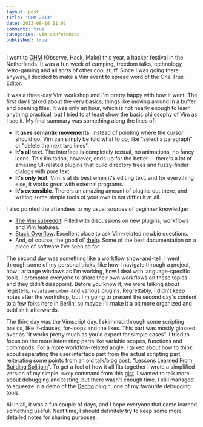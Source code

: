 ```yaml
---
layout: post
title: "OHM 2013"
date: 2013-08-18 11:02
comments: true
categories: vim conferences
published: true
---
```


I went to [OHM](https://ohm2013.org/site/) (Observe, Hack, Make) this year, a
hacker festival in the Netherlands. It was a fun week of camping, freedom
talks, technology, retro-gaming and all sorts of other cool stuff. Since I was
going there anyway, I decided to make a Vim event to spread word of the One
True Editor.

<!-- more -->

It was a three-day Vim workshop and I'm pretty happy with how it went. The
first day I talked about the very basics, things like moving around in a buffer
and opening files. It was only an hour, which is not nearly enough to learn
anything practical, but I tried to at least show the basic philosophy of Vim as
I see it. My final summary was something along the lines of:

- **It uses semantic movements**. Instead of pointing where the cursor should
  go, Vim can simply be told what to do, like "select a paragraph" or "delete
  the next two lines".
- **It's all text**. The interface is completely textual, no animations, no
  fancy icons. This limitation, however, ends up for the better -- there's a
  lot of amazing UI-related plugins that build directory trees and fuzzy-finder
  dialogs with pure text.
- **It's only text**. Vim is at its best when it's editing text, and for
  everything else, it works great with external programs.
- **It's extensible**. There's an amazing amount of plugins out there, and
  writing some simple tools of your own is not difficult at all.

I also pointed the attendees to my usual sources of beginner knowledge:

- [The Vim subreddit](http://www.reddit.com/r/vim). Filled with discussions on
  new plugins, workflows and Vim features.
- [Stack Overflow](http://stackoverflow.com/questions/tagged/vim). Excellent
  place to ask Vim-related newbie questions.
- And, of course, the good ol'
  [:help](http://vimdoc.sourceforge.net/htmldoc/usr_toc.html). Some of the best
  documentation on a piece of software I've seen so far.

The second day was something like a workflow show-and-tell. I went through some
of my personal tricks, like how I navigate through a project, how I arrange
windows as I'm working, how I deal with language-specific tools. I prompted
everyone to share their own workflows on these topics and they didn't
disappoint. Before you know it, we were talking about registers,
`relativenumber` and various plugins. Regrettably, I didn't keep notes after
the workshop, but I'm going to present the second day's content to a few folks
here in Berlin, so maybe I'll make it a bit more organized and publish it
afterwards.

The third day was the Vimscript day. I skimmed through some scripting basics,
like if-clauses, for-loops and the likes. This part was mostly glossed over as
"it works pretty much as you'd expect for simple cases". I tried to focus on
the more interesting parts like variable scopes, functions and commands. For a
more workflow-related angle, I talked about how to think about separating the
user interface part from the actual scripting part, reiterating some points
from an old talk/blog post,
"[Lessons Learned From Building Splitjoin](http://andrewradev.com/2012/11/27/vimberlin-lessons-learned-from-building-splitjoin/#comment-773330766)".
To get a feel of how it all fits together I wrote a simplified version of my
simple `:Grep` command from this
[gist](https://gist.github.com/AndrewRadev/2979701). I wanted to talk more
about debugging and testing, but there wasn't enough time. I still managed to
squeeze in a demo of the
[Decho](http://www.vim.org/scripts/script.php?script_id=120) plugin, one of my
favourite debugging tools.

All in all, it was a fun couple of days, and I hope everyone that came learned
something useful. Next time, I should definitely try to keep some more detailed
notes for sharing purposes.
